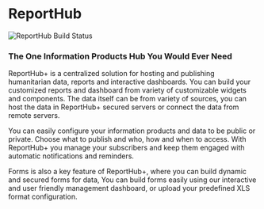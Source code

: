 # ReportHub
![ReportHub Build Status](http://54.165.3.6:8000/api/badges/immap-dev/rh/status.svg)

### The One Information Products Hub You Would Ever Need

ReportHub+ is a centralized solution for hosting and publishing humanitarian data, reports and interactive dashboards. You can build your customized reports and dashboard from variety of customizable widgets and components. The data itself can be from variety of sources, you can host the data in ReportHub+ secured servers or connect the data from remote servers.

You can easily configure your information products and data to be public or private. Choose what to publish and who, how and when to access. With ReportHub+ you manage your subscribers and keep them engaged with automatic notifications and reminders.

Forms is also a key feature of ReportHub+, where you can build dynamic and secured forms for data, You can build forms easily using our interactive and user friendly management dashboard, or upload your predefined XLS format configuration.




